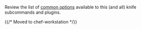 Review the list of [common options](/workstation/knife_options/) available to
this (and all) knife subcommands and plugins.

{{/* Moved to chef-workstation */}}
